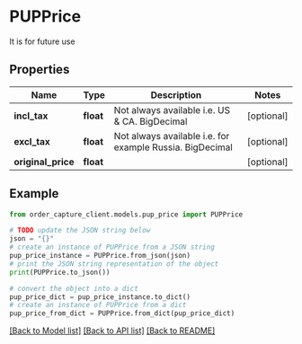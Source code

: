 # PUPPrice

It is for future use

## Properties

Name | Type | Description | Notes
------------ | ------------- | ------------- | -------------
**incl_tax** | **float** | Not always available i.e. US &amp; CA. BigDecimal | [optional] 
**excl_tax** | **float** | Not always available i.e. for example Russia. BigDecimal | [optional] 
**original_price** | **float** |  | [optional] 

## Example

```python
from order_capture_client.models.pup_price import PUPPrice

# TODO update the JSON string below
json = "{}"
# create an instance of PUPPrice from a JSON string
pup_price_instance = PUPPrice.from_json(json)
# print the JSON string representation of the object
print(PUPPrice.to_json())

# convert the object into a dict
pup_price_dict = pup_price_instance.to_dict()
# create an instance of PUPPrice from a dict
pup_price_from_dict = PUPPrice.from_dict(pup_price_dict)
```
[[Back to Model list]](../README.md#documentation-for-models) [[Back to API list]](../README.md#documentation-for-api-endpoints) [[Back to README]](../README.md)


